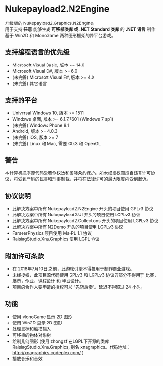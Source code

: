 # Nukepayload2.N2Engine
升级版的 Nukepayload2.Graphics.N2Engine。</br>
用于支持 __任意__ 能够生成 __可移植类库 或 .NET Standard 类库__ 的 __.NET 语言__ 制作基于 Win2D 和 MonoGame 两种图形框架的跨平台游戏。

## 支持编程语言的优先级
* Microsoft Visual Basic, 版本 >= 14.0
* Microsoft Visual C#, 版本 >= 6.0
* (未完善) Microsoft Visual F#, 版本 >= 4.0
* (未完善) 其它语言

## 支持的平台
* Universal Windows 10, 版本 >= 1511
* Windows 桌面, 版本 >= 6.1.7.7601 (Windows 7 sp1)
* (未完善) Windows Phone 8.1
* Android, 版本 >= 4.0.3
* (未完善) iOS, 版本 >= 7
* (未完善) Linux 和 Mac, 需要 Gtk3 和 OpenGL

## 警告
本计算机程序源代码受著作权法和国际条约保护。如未经授权而擅自违背许可协议，将受到严厉的民事和刑事制裁，并将在法律许可的最大限度内受到起诉。

## 协议说明
* 此解决方案中所有 Nukepayload2.N2Engine 开头的项目使用 GPLv3 协议
* 此解决方案中所有 Nukepayload2.UI 开头的项目使用 LGPLv3 协议
* 此解决方案中所有 Nukepayload2.Collections 开头的项目使用 LGPLv3 协议
* 此解决方案中所有 N2Demo 开头的项目使用 LGPLv3 协议
* FarseerPhysics 项目使用 Ms-PL 1.1 协议
* RaisingStudio.Xna.Graphics 使用 LGPL 协议

## 附加许可条款
* 在 2018年7月10日 之前，此游戏引擎不得被用于制作商业游戏。
* 未经授权，此项目源代码使用 GPLv3 和 LGPLv3 协议的部分不得用于 比赛，展示，作业，课程设计 和 毕业设计。
* 项目的合作人要申请的授权可以 “先斩后奏”。延迟不得超过 24 小时。

## 功能
* 使用 MonoGame 显示 2D 图形
* 使用 Win2D 显示 2D 图形
* 处理鼠标和触摸输入
* 可移植的物体对象树
* 绘制几何图形 (使用 zhongzf 在LGPL下开源的类库 RaisingStudio.Xna.Graphics, 别名 xnagraphics。代码地址： http://xnagraphics.codeplex.com/ )
* 播放音乐和音效